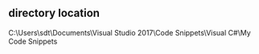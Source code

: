 ## directory location
C:\Users\sdt\Documents\Visual Studio 2017\Code Snippets\Visual C#\My Code Snippets